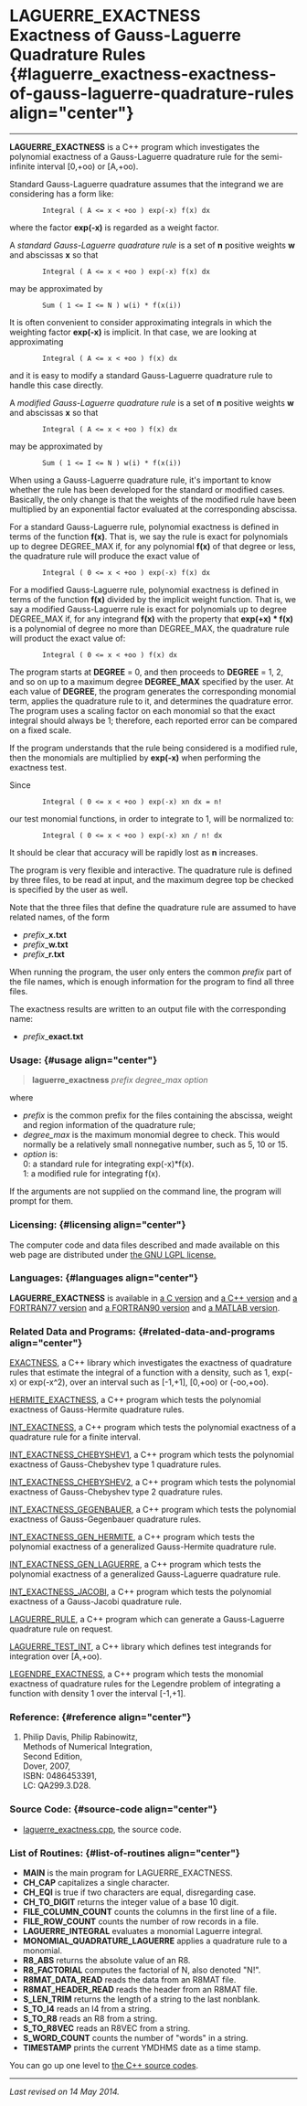 LAGUERRE\_EXACTNESS\
Exactness of Gauss-Laguerre Quadrature Rules {#laguerre_exactness-exactness-of-gauss-laguerre-quadrature-rules align="center"}
============================================

------------------------------------------------------------------------

**LAGUERRE\_EXACTNESS** is a C++ program which investigates the
polynomial exactness of a Gauss-Laguerre quadrature rule for the
semi-infinite interval \[0,+oo) or \[A,+oo).

Standard Gauss-Laguerre quadrature assumes that the integrand we are
considering has a form like:

            Integral ( A <= x < +oo ) exp(-x) f(x) dx
          

where the factor **exp(-x)** is regarded as a weight factor.

A *standard Gauss-Laguerre quadrature rule* is a set of **n** positive
weights **w** and abscissas **x** so that

            Integral ( A <= x < +oo ) exp(-x) f(x) dx
          

may be approximated by

            Sum ( 1 <= I <= N ) w(i) * f(x(i))
          

It is often convenient to consider approximating integrals in which the
weighting factor **exp(-x)** is implicit. In that case, we are looking
at approximating

            Integral ( A <= x < +oo ) f(x) dx
          

and it is easy to modify a standard Gauss-Laguerre quadrature rule to
handle this case directly.

A *modified Gauss-Laguerre quadrature rule* is a set of **n** positive
weights **w** and abscissas **x** so that

            Integral ( A <= x < +oo ) f(x) dx
          

may be approximated by

            Sum ( 1 <= I <= N ) w(i) * f(x(i))
          

When using a Gauss-Laguerre quadrature rule, it's important to know
whether the rule has been developed for the standard or modified cases.
Basically, the only change is that the weights of the modified rule have
been multiplied by an exponential factor evaluated at the corresponding
abscissa.

For a standard Gauss-Laguerre rule, polynomial exactness is defined in
terms of the function **f(x)**. That is, we say the rule is exact for
polynomials up to degree DEGREE\_MAX if, for any polynomial **f(x)** of
that degree or less, the quadrature rule will produce the exact value of

            Integral ( 0 <= x < +oo ) exp(-x) f(x) dx
          

For a modified Gauss-Laguerre rule, polynomial exactness is defined in
terms of the function **f(x)** divided by the implicit weight function.
That is, we say a modified Gauss-Laguerre rule is exact for polynomials
up to degree DEGREE\_MAX if, for any integrand **f(x)** with the
property that **exp(+x) \* f(x)** is a polynomial of degree no more than
DEGREE\_MAX, the quadrature rule will product the exact value of:

            Integral ( 0 <= x < +oo ) f(x) dx
          

The program starts at **DEGREE** = 0, and then proceeds to **DEGREE** =
1, 2, and so on up to a maximum degree **DEGREE\_MAX** specified by the
user. At each value of **DEGREE**, the program generates the
corresponding monomial term, applies the quadrature rule to it, and
determines the quadrature error. The program uses a scaling factor on
each monomial so that the exact integral should always be 1; therefore,
each reported error can be compared on a fixed scale.

If the program understands that the rule being considered is a modified
rule, then the monomials are multiplied by **exp(-x)** when performing
the exactness test.

Since

            Integral ( 0 <= x < +oo ) exp(-x) xn dx = n!
          

our test monomial functions, in order to integrate to 1, will be
normalized to:

            Integral ( 0 <= x < +oo ) exp(-x) xn / n! dx
          

It should be clear that accuracy will be rapidly lost as **n**
increases.

The program is very flexible and interactive. The quadrature rule is
defined by three files, to be read at input, and the maximum degree top
be checked is specified by the user as well.

Note that the three files that define the quadrature rule are assumed to
have related names, of the form

-   *prefix*\_**x.txt**
-   *prefix*\_**w.txt**
-   *prefix*\_**r.txt**

When running the program, the user only enters the common *prefix* part
of the file names, which is enough information for the program to find
all three files.

The exactness results are written to an output file with the
corresponding name:

-   *prefix*\_**exact.txt**

### Usage: {#usage align="center"}

> **laguerre\_exactness** *prefix* *degree\_max* *option*

where

-   *prefix* is the common prefix for the files containing the abscissa,
    weight and region information of the quadrature rule;
-   *degree\_max* is the maximum monomial degree to check. This would
    normally be a relatively small nonnegative number, such as 5, 10
    or 15.
-   *option* is:\
    0: a standard rule for integrating exp(-x)\*f(x).\
    1: a modified rule for integrating f(x).

If the arguments are not supplied on the command line, the program will
prompt for them.

### Licensing: {#licensing align="center"}

The computer code and data files described and made available on this
web page are distributed under [the GNU LGPL
license.](../../txt/gnu_lgpl.txt)

### Languages: {#languages align="center"}

**LAGUERRE\_EXACTNESS** is available in [a C
version](../../c_src/laguerre_exactness/laguerre_exactness.html) and [a
C++ version](../../cpp_src/laguerre_exactness/laguerre_exactness.html)
and [a FORTRAN77
version](../../f77_src/laguerre_exactness/laguerre_exactness.html) and
[a FORTRAN90
version](../../f_src/laguerre_exactness/laguerre_exactness.html) and [a
MATLAB version](../../m_src/laguerre_exactness/laguerre_exactness.html).

### Related Data and Programs: {#related-data-and-programs align="center"}

[EXACTNESS](../../cpp_src/exactness/exactness.html), a C++ library which
investigates the exactness of quadrature rules that estimate the
integral of a function with a density, such as 1, exp(-x) or exp(-x\^2),
over an interval such as \[-1,+1\], \[0,+oo) or (-oo,+oo).

[HERMITE\_EXACTNESS](../../cpp_src/hermite_exactness/hermite_exactness.html),
a C++ program which tests the polynomial exactness of Gauss-Hermite
quadrature rules.

[INT\_EXACTNESS](../../cpp_src/int_exactness/int_exactness.html), a C++
program which tests the polynomial exactness of a quadrature rule for a
finite interval.

[INT\_EXACTNESS\_CHEBYSHEV1](../../cpp_src/int_exactness_chebyshev1/int_exactness_chebyshev1.html),
a C++ program which tests the polynomial exactness of Gauss-Chebyshev
type 1 quadrature rules.

[INT\_EXACTNESS\_CHEBYSHEV2](../../cpp_src/int_exactness_chebyshev2/int_exactness_chebyshev2.html),
a C++ program which tests the polynomial exactness of Gauss-Chebyshev
type 2 quadrature rules.

[INT\_EXACTNESS\_GEGENBAUER](../../cpp_src/int_exactness_gegenbauer/int_exactness_gegenbauer.html),
a C++ program which tests the polynomial exactness of Gauss-Gegenbauer
quadrature rules.

[INT\_EXACTNESS\_GEN\_HERMITE](../../cpp_src/int_exactness_gen_hermite/int_exactness_gen_hermite.html),
a C++ program which tests the polynomial exactness of a generalized
Gauss-Hermite quadrature rule.

[INT\_EXACTNESS\_GEN\_LAGUERRE](../../cpp_src/int_exactness_gen_laguerre/int_exactness_gen_laguerre.html),
a C++ program which tests the polynomial exactness of a generalized
Gauss-Laguerre quadrature rule.

[INT\_EXACTNESS\_JACOBI](../../cpp_src/int_exactness_jacobi/int_exactness_jacobi.html),
a C++ program which tests the polynomial exactness of a Gauss-Jacobi
quadrature rule.

[LAGUERRE\_RULE](../../cpp_src/laguerre_rule/laguerre_rule.html), a C++
program which can generate a Gauss-Laguerre quadrature rule on request.

[LAGUERRE\_TEST\_INT](../../cpp_src/laguerre_test_int/laguerre_test_int.html),
a C++ library which defines test integrands for integration over
\[A,+oo).

[LEGENDRE\_EXACTNESS](../../cpp_src/legendre_exactness/legendre_exactness.html),
a C++ program which tests the monomial exactness of quadrature rules for
the Legendre problem of integrating a function with density 1 over the
interval \[-1,+1\].

### Reference: {#reference align="center"}

1.  Philip Davis, Philip Rabinowitz,\
    Methods of Numerical Integration,\
    Second Edition,\
    Dover, 2007,\
    ISBN: 0486453391,\
    LC: QA299.3.D28.

### Source Code: {#source-code align="center"}

-   [laguerre\_exactness.cpp](laguerre_exactness.cpp), the source code.

### List of Routines: {#list-of-routines align="center"}

-   **MAIN** is the main program for LAGUERRE\_EXACTNESS.
-   **CH\_CAP** capitalizes a single character.
-   **CH\_EQI** is true if two characters are equal, disregarding case.
-   **CH\_TO\_DIGIT** returns the integer value of a base 10 digit.
-   **FILE\_COLUMN\_COUNT** counts the columns in the first line of a
    file.
-   **FILE\_ROW\_COUNT** counts the number of row records in a file.
-   **LAGUERRE\_INTEGRAL** evaluates a monomial Laguerre integral.
-   **MONOMIAL\_QUADRATURE\_LAGUERRE** applies a quadrature rule to a
    monomial.
-   **R8\_ABS** returns the absolute value of an R8.
-   **R8\_FACTORIAL** computes the factorial of N, also denoted "N!".
-   **R8MAT\_DATA\_READ** reads the data from an R8MAT file.
-   **R8MAT\_HEADER\_READ** reads the header from an R8MAT file.
-   **S\_LEN\_TRIM** returns the length of a string to the last
    nonblank.
-   **S\_TO\_I4** reads an I4 from a string.
-   **S\_TO\_R8** reads an R8 from a string.
-   **S\_TO\_R8VEC** reads an R8VEC from a string.
-   **S\_WORD\_COUNT** counts the number of "words" in a string.
-   **TIMESTAMP** prints the current YMDHMS date as a time stamp.

You can go up one level to [the C++ source codes](../cpp_src.html).

------------------------------------------------------------------------

*Last revised on 14 May 2014.*
